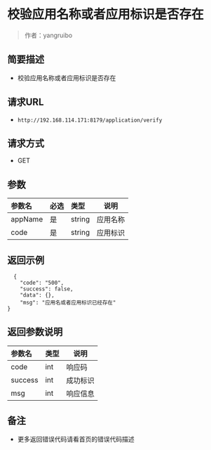 # 校验应用名称或者应用标识是否存在

> 作者：yangruibo

## 简要描述

- 校验应用名称或者应用标识是否存在

## 请求URL
- ` http://192.168.114.171:8179/application/verify `
  
## 请求方式
- GET 

## 参数

|参数名|必选|类型|说明|
|:----    |:---|:----- |-----   |
|appName |是  |string |应用名称   |
|code |是  |string | 应用标识    |


## 返回示例 

``` 
  {
    "code": "500",
    "success": false,
    "data": {},
    "msg": "应用名或者应用标识已经存在"
}
```

## 返回参数说明 

|参数名|类型|说明|
|:-----  |:-----|-----|
|code |int   |响应码  |
|success |int   |成功标识  |
|msg |int   |响应信息  |

## 备注 

- 更多返回错误代码请看首页的错误代码描述